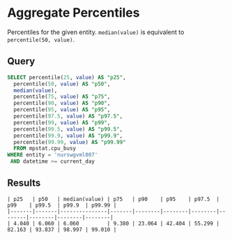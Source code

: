 # Aggregate Percentiles

Percentiles for the given entity. `median(value)` is equivalent to `percentile(50, value)`.

## Query

```sql
SELECT percentile(25, value) AS "p25",
  percentile(50, value) AS "p50",
  median(value),
  percentile(75, value) AS "p75",
  percentile(90, value) AS "p90",
  percentile(95, value) AS "p95",
  percentile(97.5, value) AS "p97.5",
  percentile(99, value) AS "p99",
  percentile(99.5, value) AS "p99.5",
  percentile(99.9, value) AS "p99.9",
  percentile(99.99, value) AS "p99.99"
  FROM mpstat.cpu_busy
WHERE entity = 'nurswgvml007' 
 AND datetime >= current_day
```

## Results

```ls
| p25   | p50   | median(value) | p75   | p90    | p95    | p97.5  | p99    | p99.5  | p99.9  | p99.99 | 
|-------|-------|---------------|-------|--------|--------|--------|--------|--------|--------|--------| 
| 4.040 | 6.060 | 6.060         | 9.380 | 23.064 | 42.404 | 55.299 | 82.163 | 93.837 | 98.997 | 99.010 | 
```